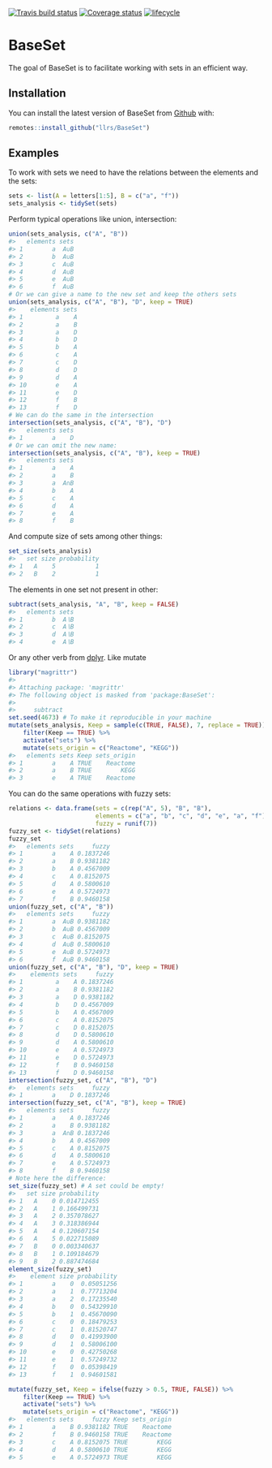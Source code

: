 
<!-- README.md is generated from README.Rmd. Please edit that file -->
[![Travis build status](https://travis-ci.org/llrs/BaseSet.svg?branch=master)](https://travis-ci.org/llrs/BaseSet) [![Coverage status](https://codecov.io/gh/llrs/BaseSet/branch/master/graph/badge.svg)](https://codecov.io/github/llrs/BaseSet?branch=master) [![lifecycle](https://img.shields.io/badge/lifecycle-experimental-orange.svg)](https://www.tidyverse.org/lifecycle/#experimental)

BaseSet
=======

The goal of BaseSet is to facilitate working with sets in an efficient way.

Installation
------------

You can install the latest version of BaseSet from [Github](https://github.com/llrs/BaseSet) with:

``` r
remotes::install_github("llrs/BaseSet")
```

Examples
--------

To work with sets we need to have the relations between the elements and the sets:

``` r
sets <- list(A = letters[1:5], B = c("a", "f"))
sets_analysis <- tidySet(sets)
```

Perform typical operations like union, intersection:

``` r
union(sets_analysis, c("A", "B")) 
#>   elements sets
#> 1        a  A∪B
#> 2        b  A∪B
#> 3        c  A∪B
#> 4        d  A∪B
#> 5        e  A∪B
#> 6        f  A∪B
# Or we can give a name to the new set and keep the others sets
union(sets_analysis, c("A", "B"), "D", keep = TRUE)
#>    elements sets
#> 1         a    A
#> 2         a    B
#> 3         a    D
#> 4         b    D
#> 5         b    A
#> 6         c    A
#> 7         c    D
#> 8         d    D
#> 9         d    A
#> 10        e    A
#> 11        e    D
#> 12        f    B
#> 13        f    D
# We can do the same in the intersection
intersection(sets_analysis, c("A", "B"), "D") 
#>   elements sets
#> 1        a    D
# Or we can omit the new name: 
intersection(sets_analysis, c("A", "B"), keep = TRUE)
#>   elements sets
#> 1        a    A
#> 2        a    B
#> 3        a  A∩B
#> 4        b    A
#> 5        c    A
#> 6        d    A
#> 7        e    A
#> 8        f    B
```

And compute size of sets among other things:

``` r
set_size(sets_analysis)
#>   set size probability
#> 1   A    5           1
#> 2   B    2           1
```

The elements in one set not present in other:

``` r
subtract(sets_analysis, "A", "B", keep = FALSE)
#>   elements sets
#> 1        b  A∖B
#> 2        c  A∖B
#> 3        d  A∖B
#> 4        e  A∖B
```

Or any other verb from [dplyr](https://cran.r-project.org/package=dplyr). Like mutate

``` r
library("magrittr")
#> 
#> Attaching package: 'magrittr'
#> The following object is masked from 'package:BaseSet':
#> 
#>     subtract
set.seed(4673) # To make it reproducible in your machine
mutate(sets_analysis, Keep = sample(c(TRUE, FALSE), 7, replace = TRUE)) %>% 
    filter(Keep == TRUE) %>% 
    activate("sets") %>% 
    mutate(sets_origin = c("Reactome", "KEGG"))
#>   elements sets Keep sets_origin
#> 1        a    A TRUE    Reactome
#> 2        a    B TRUE        KEGG
#> 3        e    A TRUE    Reactome
```

You can do the same operations with fuzzy sets:

``` r
relations <- data.frame(sets = c(rep("A", 5), "B", "B"), 
                        elements = c("a", "b", "c", "d", "e", "a", "f"),
                        fuzzy = runif(7))
fuzzy_set <- tidySet(relations)
fuzzy_set
#>   elements sets     fuzzy
#> 1        a    A 0.1837246
#> 2        a    B 0.9381182
#> 3        b    A 0.4567009
#> 4        c    A 0.8152075
#> 5        d    A 0.5800610
#> 6        e    A 0.5724973
#> 7        f    B 0.9460158
union(fuzzy_set, c("A", "B"))
#>   elements sets     fuzzy
#> 1        a  A∪B 0.9381182
#> 2        b  A∪B 0.4567009
#> 3        c  A∪B 0.8152075
#> 4        d  A∪B 0.5800610
#> 5        e  A∪B 0.5724973
#> 6        f  A∪B 0.9460158
union(fuzzy_set, c("A", "B"), "D", keep = TRUE)
#>    elements sets     fuzzy
#> 1         a    A 0.1837246
#> 2         a    B 0.9381182
#> 3         a    D 0.9381182
#> 4         b    D 0.4567009
#> 5         b    A 0.4567009
#> 6         c    A 0.8152075
#> 7         c    D 0.8152075
#> 8         d    D 0.5800610
#> 9         d    A 0.5800610
#> 10        e    A 0.5724973
#> 11        e    D 0.5724973
#> 12        f    B 0.9460158
#> 13        f    D 0.9460158
intersection(fuzzy_set, c("A", "B"), "D") 
#>   elements sets     fuzzy
#> 1        a    D 0.1837246
intersection(fuzzy_set, c("A", "B"), keep = TRUE)
#>   elements sets     fuzzy
#> 1        a    A 0.1837246
#> 2        a    B 0.9381182
#> 3        a  A∩B 0.1837246
#> 4        b    A 0.4567009
#> 5        c    A 0.8152075
#> 6        d    A 0.5800610
#> 7        e    A 0.5724973
#> 8        f    B 0.9460158
# Note here the difference:
set_size(fuzzy_set) # A set could be empty!
#>   set size probability
#> 1   A    0 0.014712455
#> 2   A    1 0.166499731
#> 3   A    2 0.357078627
#> 4   A    3 0.318386944
#> 5   A    4 0.120607154
#> 6   A    5 0.022715089
#> 7   B    0 0.003340637
#> 8   B    1 0.109184679
#> 9   B    2 0.887474684
element_size(fuzzy_set)
#>    element size probability
#> 1        a    0  0.05051256
#> 2        a    1  0.77713204
#> 3        a    2  0.17235540
#> 4        b    0  0.54329910
#> 5        b    1  0.45670090
#> 6        c    0  0.18479253
#> 7        c    1  0.81520747
#> 8        d    0  0.41993900
#> 9        d    1  0.58006100
#> 10       e    0  0.42750268
#> 11       e    1  0.57249732
#> 12       f    0  0.05398419
#> 13       f    1  0.94601581

mutate(fuzzy_set, Keep = ifelse(fuzzy > 0.5, TRUE, FALSE)) %>% 
    filter(Keep == TRUE) %>% 
    activate("sets") %>% 
    mutate(sets_origin = c("Reactome", "KEGG"))
#>   elements sets     fuzzy Keep sets_origin
#> 1        a    B 0.9381182 TRUE    Reactome
#> 2        f    B 0.9460158 TRUE    Reactome
#> 3        c    A 0.8152075 TRUE        KEGG
#> 4        d    A 0.5800610 TRUE        KEGG
#> 5        e    A 0.5724973 TRUE        KEGG
```
